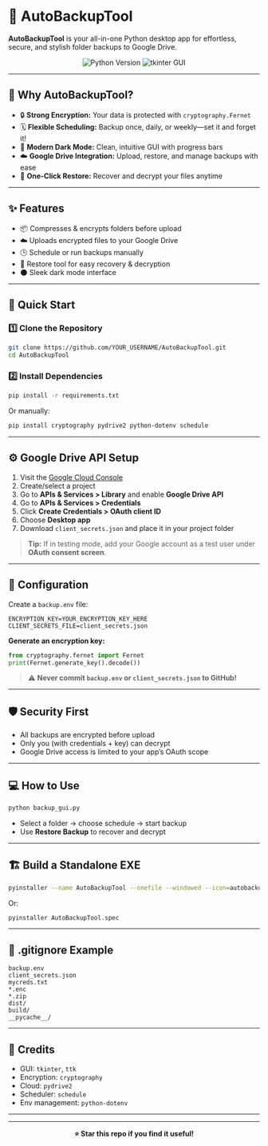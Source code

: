 # 🚀 AutoBackupTool

**AutoBackupTool** is your all-in-one Python desktop app for effortless, secure, and stylish folder backups to Google Drive.

<div align="center">
  <img src="https://img.shields.io/badge/Python-3.8%2B-blue?logo=python" alt="Python Version">
  
  <img src="https://img.shields.io/badge/GUI-tkinter-darkblue" alt="tkinter GUI">
</div>

---

## 🌟 Why AutoBackupTool?

- 🔒 **Strong Encryption:** Your data is protected with `cryptography.Fernet`
- 🗓️ **Flexible Scheduling:** Backup once, daily, or weekly—set it and forget it!
- 🖤 **Modern Dark Mode:** Clean, intuitive GUI with progress bars
- ☁️ **Google Drive Integration:** Upload, restore, and manage backups with ease
- 🔄 **One-Click Restore:** Recover and decrypt your files anytime

---

## ✨ Features

- 📦 Compresses & encrypts folders before upload
- ☁️ Uploads encrypted files to your Google Drive
- 🕒 Schedule or run backups manually
- 🔄 Restore tool for easy recovery & decryption
- 🌑 Sleek dark mode interface

---

## 🚀 Quick Start

### 1️⃣ Clone the Repository

```bash
git clone https://github.com/YOUR_USERNAME/AutoBackupTool.git
cd AutoBackupTool
```

### 2️⃣ Install Dependencies

```bash
pip install -r requirements.txt
```
Or manually:
```bash
pip install cryptography pydrive2 python-dotenv schedule
```

---

## ⚙️ Google Drive API Setup

1. Visit the [Google Cloud Console](https://console.cloud.google.com/)
2. Create/select a project
3. Go to **APIs & Services > Library** and enable **Google Drive API**
4. Go to **APIs & Services > Credentials**
5. Click **Create Credentials > OAuth client ID**
6. Choose **Desktop app**
7. Download `client_secrets.json` and place it in your project folder

> **Tip:** If in testing mode, add your Google account as a test user under **OAuth consent screen**.

---

## 🔐 Configuration

Create a `backup.env` file:

```env
ENCRYPTION_KEY=YOUR_ENCRYPTION_KEY_HERE
CLIENT_SECRETS_FILE=client_secrets.json
```

**Generate an encryption key:**
```python
from cryptography.fernet import Fernet
print(Fernet.generate_key().decode())
```

> ⚠️ **Never commit `backup.env` or `client_secrets.json` to GitHub!**

---

## 🛡️ Security First

- All backups are encrypted before upload
- Only you (with credentials + key) can decrypt
- Google Drive access is limited to your app’s OAuth scope

---

## 💻 How to Use

```bash
python backup_gui.py
```

- Select a folder → choose schedule → start backup
- Use **Restore Backup** to recover and decrypt

---

## 🏗️ Build a Standalone EXE

```bash
pyinstaller --name AutoBackupTool --onefile --windowed --icon=autobackuptool.ico backup_gui.py
```
Or:
```bash
pyinstaller AutoBackupTool.spec
```

---

## 📌 .gitignore Example

```
backup.env
client_secrets.json
mycreds.txt
*.enc
*.zip
dist/
build/
__pycache__/
```

---

## 🙌 Credits

- GUI: `tkinter`, `ttk`
- Encryption: `cryptography`
- Cloud: `pydrive2`
- Scheduler: `schedule`
- Env management: `python-dotenv`

---


---

<div align="center">
  <b>⭐ Star this repo if you find it useful!</b>
